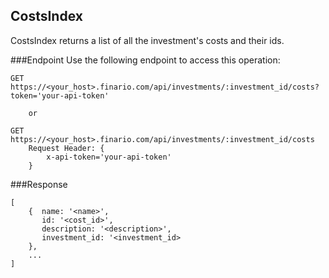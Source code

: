 CostsIndex
----------
CostsIndex returns a list of all the investment's costs and their ids.

###Endpoint
Use the following endpoint to access this operation:

	GET
	https://<your_host>.finario.com/api/investments/:investment_id/costs?token='your-api-token'

        or

	GET
    https://<your_host>.finario.com/api/investments/:investment_id/costs
        Request Header: {
            x-api-token='your-api-token'
        }

###Response

    [
        {  name: '<name>',
           id: '<cost_id>',
           description: '<description>',
           investment_id: '<investment_id>
        },
        ...
    ]
